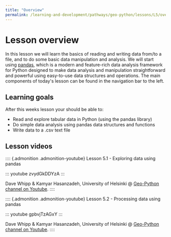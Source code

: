 ```yaml
---
title: "Overview"
permalink: /learning-and-development/pathways/geo-python/lessons/L5/overview/
---
```



# Lesson overview

In this lesson we will learn the basics of reading and writing data
from/to a file, and to do some basic data manipulation and analysis. We
will start using [pandas](http://pandas.pydata.org/), which is a modern
and feature-rich data analysis framework for Python designed to make
data analysis and manipulation straightforward and powerful using
easy-to-use data structures and operations. The main components of
today\'s lesson can be found in the navigation bar to the left.

## Learning goals

After this weeks lesson your should be able to:

-   Read and explore tabular data in Python (using the pandas library)
-   Do simple data analysis using pandas data structures and functions
-   Write data to a .csv text file

## Lesson videos

:::: {.admonition .admonition-youtube}
Lesson 5.1 - Exploring data using pandas

::: youtube
zvydGkDDYzA
:::

Dave Whipp & Kamyar Hasanzadeh, University of Helsinki @ [Geo-Python
channel on
Youtube](https://www.youtube.com/channel/UCQ1_1hZ0A1Vic2zmWE56s2A).
::::

:::: {.admonition .admonition-youtube}
Lesson 5.2 - Processing data using pandas

::: youtube
gpbvjTzAGxY
:::

Dave Whipp & Kamyar Hasanzadeh, University of Helsinki @ [Geo-Python
channel on
Youtube](https://www.youtube.com/channel/UCQ1_1hZ0A1Vic2zmWE56s2A).
::::
